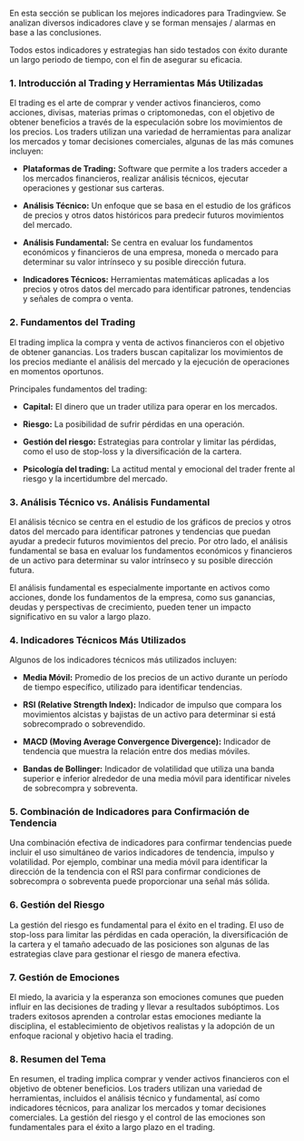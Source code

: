 En esta sección se publican los mejores indicadores para Tradingview. Se analizan diversos indicadores clave y se forman mensajes / alarmas en base a las conclusiones.

Todos estos indicadores y estrategias han sido testados con éxito durante un largo periodo de tiempo, con el fin de asegurar su eficacia. 

### 1. Introducción al Trading y Herramientas Más Utilizadas

El trading es el arte de comprar y vender activos financieros, como acciones, divisas, materias primas o criptomonedas, con el objetivo de obtener beneficios a través de la especulación sobre los movimientos de los precios. Los traders utilizan una variedad de herramientas para analizar los mercados y tomar decisiones comerciales, algunas de las más comunes incluyen:

- **Plataformas de Trading:** Software que permite a los traders acceder a los mercados financieros, realizar análisis técnicos, ejecutar operaciones y gestionar sus carteras.

- **Análisis Técnico:** Un enfoque que se basa en el estudio de los gráficos de precios y otros datos históricos para predecir futuros movimientos del mercado.

- **Análisis Fundamental:** Se centra en evaluar los fundamentos económicos y financieros de una empresa, moneda o mercado para determinar su valor intrínseco y su posible dirección futura.

- **Indicadores Técnicos:** Herramientas matemáticas aplicadas a los precios y otros datos del mercado para identificar patrones, tendencias y señales de compra o venta.

### 2. Fundamentos del Trading

El trading implica la compra y venta de activos financieros con el objetivo de obtener ganancias. Los traders buscan capitalizar los movimientos de los precios mediante el análisis del mercado y la ejecución de operaciones en momentos oportunos.

Principales fundamentos del trading:

- **Capital:** El dinero que un trader utiliza para operar en los mercados.

- **Riesgo:** La posibilidad de sufrir pérdidas en una operación.

- **Gestión del riesgo:** Estrategias para controlar y limitar las pérdidas, como el uso de stop-loss y la diversificación de la cartera.

- **Psicología del trading:** La actitud mental y emocional del trader frente al riesgo y la incertidumbre del mercado.

### 3. Análisis Técnico vs. Análisis Fundamental

El análisis técnico se centra en el estudio de los gráficos de precios y otros datos del mercado para identificar patrones y tendencias que puedan ayudar a predecir futuros movimientos del precio. Por otro lado, el análisis fundamental se basa en evaluar los fundamentos económicos y financieros de un activo para determinar su valor intrínseco y su posible dirección futura.

El análisis fundamental es especialmente importante en activos como acciones, donde los fundamentos de la empresa, como sus ganancias, deudas y perspectivas de crecimiento, pueden tener un impacto significativo en su valor a largo plazo.

### 4. Indicadores Técnicos Más Utilizados

Algunos de los indicadores técnicos más utilizados incluyen:

- **Media Móvil:** Promedio de los precios de un activo durante un período de tiempo específico, utilizado para identificar tendencias.

- **RSI (Relative Strength Index):** Indicador de impulso que compara los movimientos alcistas y bajistas de un activo para determinar si está sobrecomprado o sobrevendido.

- **MACD (Moving Average Convergence Divergence):** Indicador de tendencia que muestra la relación entre dos medias móviles.

- **Bandas de Bollinger:** Indicador de volatilidad que utiliza una banda superior e inferior alrededor de una media móvil para identificar niveles de sobrecompra y sobreventa.

### 5. Combinación de Indicadores para Confirmación de Tendencia

Una combinación efectiva de indicadores para confirmar tendencias puede incluir el uso simultáneo de varios indicadores de tendencia, impulso y volatilidad. Por ejemplo, combinar una media móvil para identificar la dirección de la tendencia con el RSI para confirmar condiciones de sobrecompra o sobreventa puede proporcionar una señal más sólida.

### 6. Gestión del Riesgo

La gestión del riesgo es fundamental para el éxito en el trading. El uso de stop-loss para limitar las pérdidas en cada operación, la diversificación de la cartera y el tamaño adecuado de las posiciones son algunas de las estrategias clave para gestionar el riesgo de manera efectiva.

### 7. Gestión de Emociones

El miedo, la avaricia y la esperanza son emociones comunes que pueden influir en las decisiones de trading y llevar a resultados subóptimos. Los traders exitosos aprenden a controlar estas emociones mediante la disciplina, el establecimiento de objetivos realistas y la adopción de un enfoque racional y objetivo hacia el trading.

### 8. Resumen del Tema

En resumen, el trading implica comprar y vender activos financieros con el objetivo de obtener beneficios. Los traders utilizan una variedad de herramientas, incluidos el análisis técnico y fundamental, así como indicadores técnicos, para analizar los mercados y tomar decisiones comerciales. La gestión del riesgo y el control de las emociones son fundamentales para el éxito a largo plazo en el trading.

